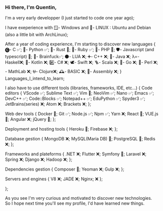 ### Hi there, I'm Quentin,

I'm a very early developper (I just started to code one year ago);

I have exeperience with 🪟- Windows and 🐧- LINUX : Ubuntu and Debian (also a little bit with ArchLinux);

After a year of coding experience, I'm starting to discover new languages {
	🅒- C ✅;          🐍- Python ✅;      🦀- Rust 📝;
	💎- Ruby ✅;       🐘- PHP 📝;        🛡️- Javascript (and typescript) 📝;
	🧠- Brainfuck✅;   🌑- LUA ❌;        ➕- C++ ❌;
	🍵- Java ❌;       λ=- Haskell❌;     📐- Kotlin ❌;
	#️⃣- C# ❌;         🕊- Swift ❌;      🪜- Scala ❌; 
	🦫- Go ❌;         🐪- Perl ❌;        - MathLab ❌;
	⛎- Clojure❌;     🕰️- BASIC ❌;      🔧- Assembly ❌;
} Languages_I_intend_to_learn;

I also have to use different tools (libraries, frameworks, IDE, etc...) {
  Code editors {
      VScode ✅;       Sublime Text ✅;     Vim 📝;
      NeoVim ✅;       Nano ✅;             Emacs ✅;
      DevC++ ✅;       Code::Blocks ✅;     Notepad++ ✅;
      EduPython ✅;    Spyder3 ✅;          JetBrains(series) ❌;
      Atom ❌;         Brackets ❌;
  };
  
  Web dev tools {
      Docker 📝;   Git ✅;
      Node.js ✅;  Npm ✅;     Yarn ❌;
      React 📝;    VUE.js 📝;  Angular ❌;
      jQuery 📝;
  };

  Deployment and hosting tools {
      Heroku 📝;
      Firebase ❌;
  };
  
  Database gestion {
      MongoDB ❌;
      MySQL(Maria DB) 📝;
      PostgreSQL 📝;
      Redis ❌;
  };

  Frameworks and plateforms {
      .NET ❌;      Flutter ❌;    Symfony 📝;
      Laravel ❌;   Spring ❌;     Django ❌;
      Hadoop ❌;
  };

  Dependencies gestion {
      Composer 📝;
      Yeoman ❌;
      Gulp ❌;
  };

  Servers and engines {
      V8 ❌;
      JADE ❌;
      Nginx; ❌ 
  };

};

As you see I'm very curious and motivated to discover new technologies.
So I hope next time you'll see my profile, I'd have learned new things.
<!--
**Qua-9-9-1/Qua-9-9-1** is a ✨ _special_ ✨ repository because its `README.md` (this file) appears on your GitHub profile.

Here are some ideas to get you started:

- 🔭 I’m currently working on ...
- 🌱 I’m currently learning ...
- 👯 I’m looking to collaborate on ...
- 🤔 I’m looking for help with ...
- 💬 Ask me about ...
- 📫 How to reach me: ...
- 😄 Pronouns: ...
- ⚡ Fun fact: ...
-->

